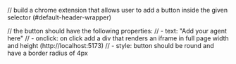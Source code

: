 // build a chrome extension that allows user to add a button inside the given selector (#default-header-wrapper)

// the button should have the following properties:
// - text: "Add your agent here"
// - onclick: on click add a div that renders an iframe in full page width and height (http://localhost:5173)
// - style: button should be round and have a border radius of 4px
